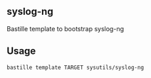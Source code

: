 ## syslog-ng
Bastille template to bootstrap syslog-ng

## Usage
```shell
bastille template TARGET sysutils/syslog-ng
```
